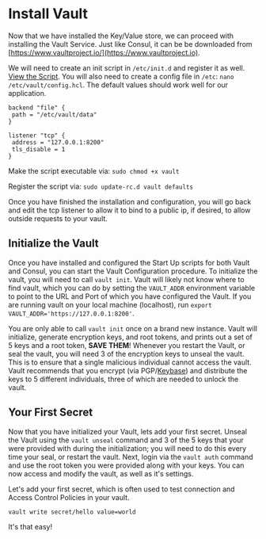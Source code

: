 # Install Vault

Now that we have installed the Key/Value store, we can proceed with installing the Vault Service. Just like Consul, it can be be downloaded from [https://www.vaultproject.io/](https://www.vaultproject.io).

We will need to create an init script in `/etc/init.d` and register it as well. [View the Script](https://bitbucket.org/snippets/sdsu-its/66bEM). You will also need to create a config file in `/etc`: `nano /etc/vault/config.hcl`. The default values should work well for our application.

```
backend "file" {
 path = "/etc/vault/data"
}

listener "tcp" {
 address = "127.0.0.1:8200"
 tls_disable = 1
}
```

Make the script executable via: `sudo chmod +x vault`

Register the script via: `sudo update-rc.d vault defaults`

Once you have finished the installation and configuration, you will go back and edit the tcp listener to allow it to bind to a public ip, if desired, to allow outside requests to your vault.

## Initialize the Vault

Once you have installed and configured the Start Up scripts for both Vault and Consul, you can start the Vault Configuration procedure. To initialize the vault, you will need to call `vault init`. Vault will likely not know where to find vault, which you can do by setting the `VAULT_ADDR` environment variable to point to the URL and Port of which you have configured the Vault. If you are running vault on your local machine (localhost), run `export VAULT_ADDR='https://127.0.0.1:8200'`.

You are only able to call `vault init` once on a brand new instance. Vault will initialize, generate encryption keys, and root tokens, and prints out a set of 5 keys and a root token, **SAVE THEM**! Whenever you restart the Vault, or seal the vault, you will need 3 of the encryption keys to unseal the vault. This is to ensure that a single malicious individual cannot access the vault. Vault recommends that you encrypt \(via PGP\/[Keybase](https://keybase.io/)\) and distribute the keys to 5 different individuals, three of which are  needed to unlock the vault.

## Your First Secret

Now that you have initialized your Vault, lets add your first secret. Unseal the Vault using the `vault unseal` command and 3 of the 5 keys that your were provided with during the initialization; you will need to do this every time your seal, or restart the vault. Next, login via the `vault auth` command and use the root token you were provided along with your keys. You can now access and modify the vault, as well as it's settings.

Let's add your first secret, which is often used to test connection and Access Control Policies in your vault.
```
vault write secret/hello value=world
```

It's that easy!

